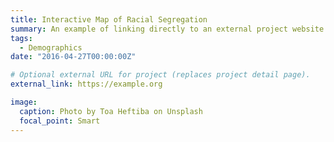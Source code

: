 ```yaml
---
title: Interactive Map of Racial Segregation
summary: An example of linking directly to an external project website using `external_link`.
tags:
  - Demographics
date: "2016-04-27T00:00:00Z"

# Optional external URL for project (replaces project detail page).
external_link: https://example.org

image:
  caption: Photo by Toa Heftiba on Unsplash
  focal_point: Smart
---
```


